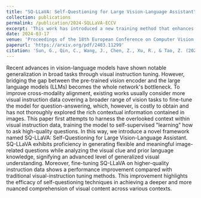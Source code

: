 ```yaml
---
title: "SQ-LLaVA: Self-Questioning for Large Vision-Language Assistant"
collection: publications
permalink: /publication/2024-SQLLaVA-ECCV
excerpt: 'This work has introduced a new training method that enhances general-purpose vision-language understanding and image-oriented question answering through visual self-questioning.'
date: 2024-03-17
venue: 'Proceedings of the 18th European Conference on Computer Vision'
paperurl: 'https://arxiv.org/pdf/2403.11299'
citation: 'Sun, G., Qin, C., Wang, J., Chen, Z., Xu, R., & Tao, Z. (2024). SQ-LLaVA: Self-Questioning for Large Vision-Language Assistant. ArXiv, abs/2403.11299.'
---
```


Recent advances in vision-language models have shown notable generalization in broad tasks through visual instruction tuning. However, bridging the gap between the pre-trained vision encoder and the large language models (LLMs) becomes the whole network's bottleneck. To improve cross-modality alignment, existing works usually consider more visual instruction data covering a broader range of vision tasks to fine-tune the model for question-answering, which, however, is costly to obtain and has not thoroughly explored the rich contextual information contained in images. This paper first attempts to harness the overlooked context within visual instruction data, training the model to self-supervised "learning" how to ask high-quality questions. In this way, we introduce a novel framework named SQ-LLaVA: Self-Questioning for Large Vision-Language Assistant. SQ-LLaVA exhibits proficiency in generating flexible and meaningful image-related questions while analyzing the visual clue and prior language knowledge, signifying an advanced level of generalized visual understanding. Moreover, fine-tuning SQ-LLaVA on higher-quality instruction data shows a performance improvement compared with traditional visual-instruction tuning methods. This improvement highlights the efficacy of self-questioning techniques in achieving a deeper and more nuanced comprehension of visual content across various contexts.
